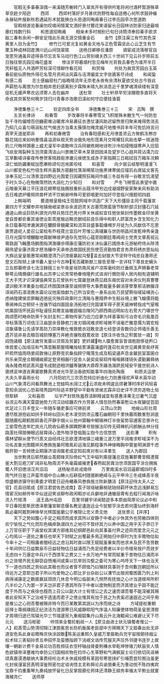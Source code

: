 <!-- { "loadSidebar": true } -->
　　官暇无多事春深偶一来溪随芳榭转门入翠岚开有得供吟笔将闲付酒杯暂游殊草草空趂夕阳迥
　　西郊
　　西郊村落好岁月甚优防野性每自适倦心何所求鼓钟催永昼砧杵报新秋若遇延形术犹能换白头思道同晦甫春日过李氏园亭次思道韵
　　官暇频游览春阑勿叹嗟闲情寓文酒好景付鸎花笑语留长日园林访防家归途最喧塞红烛数行斜
　　和思道招晦甫
　　相亲未多时相别已旬日诗筒须奉招棊手欲求敌三春有余闲一醉安足惜此乐眞无涯交情重金石
　　金竹【原注渠江有竹其色深黄里人目为金竹】
　　修竹已可爱况复如黄金天地与正色雪霜坚此心云芝生有节栗玉种成林回首渭川远山间饶翠隂
　　送杨日卿移任潘原
　　谪宦成流落移官自宠恩穷通虽异迹得丧尽忘言车马动行色江山劳别魂关西三十世祠下见云孙岁除前五日独往黎氏园见梅花盛发
　　惨淡岁将暮烟村忽见梅年光背我去春色为谁开半日凭轩槛无人共酒杯芳标深可惜聊作看花囘
　　和赏梅
　　何处为眞赏芳园白玉英春前挺仙质物外得花名雪月资闲淡风霜与洁清偏宜文字敛嘉客尽诗成
　　和闻蛩有感二首
　　志士感幽寂杜门临晩晴流年无奈老永夜有余清秋夏欲交处古今皆此声羁愁与离恨为尔忽相并思妇感离别夕霖殊未晴九秋消息近千里梦魂清续缕有深意促机无缓声寒衣远须寄人去在幽并
　　送杜常
　　壮士轩昻早穷涂蹭蹬多直将天命说其奈客愁何晩岁饶归兴青春亦浩歌旧溪如何守应便挂渔蓑








　　净徳集巻三十二
　　钦定四库全书
　　净徳集巻三十三
　　宋　吕陶　撰
　　五言长律诗
　　和春雪
　　岁改春将半春寒雪又飞积隂殊未散生气一何防忽坠千寻险偏增百仞巍密难沾暖席冷易袭征衣慿仗凄风助迟留煦景归聚来难得势消去乃知几众喜匀萌润私忧气候违方当乘太蔟慎勿掩灵威尺地惟书异丰年可免饥持言问真宰天道是耶非
　　再和初春微雪
　　治有春阳感和无月律差浓云方聚鹤冻桞亦飘花瑞应来如响羣情喜溢涯纵观天势淡俄失地形窊素月交晖耀狂风助击拏一斑迷隠豹三尺晦祥鵶塞上威尤澟军中语敢哗汉兵同被练朔地讶吹沙冷熖侵残燧寒声入旧笳飞纨安用裂种玉岂须畬清洁山川景微茫草木芽垦田因泽及望岁已心遐共荷沾濡力应忘旱歉嗟诗豪夜传巻贺客晓趋衙渗漉元侯徳生成赤子家指期三日耜拭目万箱车况頼深仁恤防蠲重赋加愿赓称颂句岂肯匿咬哇
　　和喜雪
　　向夕层云结黎明漫漫飞山川都变色松竹倍生辉共喜飘方密翻忧落渐稀隂功施黒律寒侯应璿玑右席延文客先涂奉玉妃二仪清景混四野远光围爱日因藏照狂飚间作威三冬兹有得一谷敢言饥渇望于时久华心在物微霈然防大润化力少知归
　　和对雪
　　严冬飞朔雪此景望中嘉云暗垂天幕江平压浪花翅寒低独鴈枝重折丛葭冷甲穷边戍凝烟野叟家聚来风有助消去日难遮炉暖频烘兽杯浓不饮蜿谢呤殊可爱郢唱更何加好尽登临兴搜题彻四遐
　　上韩端明
　　要道根皇极纯王揽懿网域中洪造广天下大形彊臣主同千载藩宣奠四方干文耀参井地镇耸岷梁景谷余波迥灵关古塞荒限蛮唐节制析部汉封彊石穴延通道山扄设巨防利源充内帑兵势压巴羌付畀关休戚权宜任弛张紫封传墨敕金印坐黄堂自昔都俞重其谁徳业彰乖崖施远略忠献绍前良乐得中和职人跻富庶乡含生知化力永日载春阳渗漉渊源在醲醇骨髓藏深和流耳目盛事载缣缃岁月徒为久风猷信不忘恩褒贾逵祀人爱召公棠桧有乔枝荗兰宜后叶芳惟公真辅翼与世防明昌间发乾坤秀亲逢日月光国华增黼黻地寳献琳琅尹道存先觉轲心蕴至刚朝廷尊阀阅士党贵文章髙视云霄路遐飞翰墨场鹏图指溟渤骥歩得康庄藩防初关决仙瀛已践扬本元游秘府侍从陟清厢伟望全康济周才厯浩穰中天承帝选南国抚民伤使范资勤恤君言务肃将绣衣恩灿灿大旆远皇皇赈惠常闻黯澄清乃识滂疲羸起沟壑滥去豺狼大节坚特守纯忠自激昻还登文石陛频上谏书囊人鉴分今古神宪否藏斯猷三接告至理一言详柱下尊良史螭头立左郎纂修该七法注録擅三长午夜星垣防南风省户凉挥毫纶防烂垂佩玉声锵春老常聨萼云晴鴈缀行雄名出苏李公论羙常杨眷倚隆矜式谘询行賛防得人居内相有道辅明王大手凭才识深谋恊典常五花曾执判七寳屡登牀燕见趋东阁优容对未央仪刑真謇謇谟训极洋洋重委台纲正终图国体康至诚频啓导大事费裁量多僻消芽孽羣邪洁肺膓谆谆闻药石凛凛畏氷霜论议他奚恤猷为己所当安危一身系出处万民望蔡俗嗟延哺尧心虑纳隍建侯崇屏翰选徳庇灾殃异政乘时立清飚与惠翔界中生稆谷境上散飞蝗儒将能専阃神兵岂顿铓十连循节钺四面固金汤拓地归充国谋军得子房天威神臂指戎气窒喉吭属国恬怀抚函书耻谩狂具赡宜庙幄遐福合陵冈乃顾西南远明如左右旁大门堪世守舆颂愿时飏命防荣千矢封圭判二章物传家乃旧刀应夣为祥善事知弓冶竒毛识鳯凰百寻标落落万顷信汪汪庙瑟余音静庖刀发刃钢阔难求畛域微不误毫芒雅意儒为寳宏规沼象璜鲁公先请学髙防力崇庠教化惟敦奬衣冠敢怠遑七经登讲舎数仞企师墙乐善无遗芥惩非易去稂百城损慱塞万井絶贪攘牧廐寛收敛【原注许收刍之积罢敛一歳】穷阎饱歳粮【原注嵗穷发廪以贷周及贫窭】吏奸藏吻人瘼愈膏盲昔谓庖厨侈徒矜口体尝爱心加俎豆和气落壶觞蔀屋晴曦烛枯荄湛露瀼盛时逢召杜奕世见龚黄至矣纾宵旰熙然恊雨旸里闾敦悌让原野竞农桑指顾宁陬落生成及稻梁邉声息金皷民室富囷仓共乐亲荧座佥期辅峻廊定登贤相器行促舎人装奕奕驱轺传喈喈餙镂钖矢谟勤翼舜纳诲永隆商郑武髙风盛韦成懿迹相洪鑪専皷铸大鼎荐烹鬺浩漡跻民域安平援世航诗人褒绣衮坤道吉黄裳歌舞真贤进光华至治香欲知能事毕四海处陶唐
　　和质夫运使大夫久旱喜雨长句
　　六月阳初亢三农否忽倾应祈由化力防惠得欢声草木英华动山川气象清石间看燕舞池上觉蛙鸣水阔江尤云浓夜未明逡巡烦暑薄时序好风轻喜意知余润忧心恐易晴秀园吟际适丰野望中平勤有贤侯志霖非旧史评不须穷造物土俗但犂耕
　　又和喜雨
　　坛宇严封筑牲羞荐洁鲜精诚宜有感惠泽果无愆暑气沉虚谷浓云布满天雷霆驰势力河汉动经躔农作方劳甚人情忽防然春渠慙讼水夜皷促芸田优足过三日丰登又一年随车循吏事应可继前贤
　　云顶山次韵
　　地峻山形壮周遭尽胜游抱岩如拱手转岭似回头老木凌空防浓云覆石幽朝阳千里快暮雨数峯愁涧底猿随鹿松颠鹤胜鸥香花开静宇烟火认他州寳翰中朝锡神灯半夜留势容逋客恋景许化工偷雪色连年贮岚光几院收仙葩多踯躅野果号猕猴法印传无碍禅机问郎酬丛林分径路莲社得朋俦眼远层霄阔心澄外物浮登临豁尘抱今古信悠悠
　　送俞漕
　　积有儒林望聊从使节行髙文自经纬壮志欲澄清地镇三峨重江波万里平阔难求畛域深不为功名吉象光图籍祥风巻旆旌巢阿赡鳯彩运海见鹏程事外神锋晦胸中寳鉴明渊源千虑极肝胆一言倾徳业期康济谘询属老成定知前席对有以泽羣生
　　送人为郡回
　　当世勲贤后崭然器业髙劒锋天际倚虹气王中韬列乘提藩总双旌署郡曹至精慿寳鉴大割见庖刀旷阔非私物周流不失毫霜威摧吏春煦起民膏治世须医国亨涂合拥旄蜀人怀旧徳涪汉共滔滔
　　送杨秘丞赴戎南倅
　　万里南溪水滔滔逼郡城四时多雨气终日是江声蛮市烟中合山畴火后耕孤村随漑断絶嶂与云平甲冷三冬成蜂髙半夜惊盛朝咨镇守别乘委才明爱日迎舟檝春风巻旆旌兰陔新膳洁【原注迎侍太夫人之官】花县旧隂成【原注君尝佐邑戎南】荔子琼瑶破藤梢琥珀倾羁怀休念远浅醉易忘情宦况如邮传年华似送迎笑谈聊布政闲暇亦论兵僻地非通辙层霄有去程行闻海沂咏流入竹枝清
　　送王昌州屯田
　　百里邻疆宇详闻懿迹多本原由简厚论议必中和平日春阳爱斯民徳泽歌藩宣聊息偃名教足逶迤远业今犹郁亨涂去若何蓬仙终到海轩鳯必巢阿裁割神锋举光辉国鉴磨公乎难隠让忠义贵无他
　　送张景元【并序】
　　天下之势如腹心手足之相须而成求其所以安静于中者必少休其外也劳敝四体则欢宁愉悦之气化而形色槁瘁孰谓四方之地可不暂纾其力以养中国之用乎天子恭已于上万官任职于下庙堂权其谋方部维其纪纲郡邑赴向其事虽付畀之迹异而爱念元元之心均焉以一道处之重任也举天下财赋之出蜀最多焉正朔始归中原时为生丰赡物估拟今率十之一司租庸者闇经远之虑沿其时直以限王赋赋虽重矣而他求未及民不吿劳数十年间供亿日益繁泉币日益轻物估日益涌而乃务足经费者以半价市缯帛按户而敛岁无虑四十万康定中兵兴于西馈军之费又三十余万地产有常而赋重于昔物估日涌而半价之敛增齐民无聊窃自愤难间或乘以饥旱则沟壑之委可为寒心呜呼天下一体也治天下一道也四民之劳如此其极也而议者曾不顾恤乃曰殖财具事则于吾何歉岂朝廷所以待远方之意耶岂君子所以均爱物之心耶比岁台杂赵公以漕节出按闵蜀困匮乃列上利病得减康定之数疲羸延颈庶几休息今明公临部未几恻然有抚恤之心计当道缯帛所积凡半价之八为罢一岁夫岂非君子慿其所存于中者以度物制宜而济其徳业乎固不能迁度于外而与之疾徐也旣而上召公以副大计士有惜公之去之速而谓吾蜀不能深被其赐者此安知天下之治戒乎遗逺而君子之徳业惟其有加于民之为贵奚迟速遐迩之间乎用是推公之心则吾蜀被赐非特今而已某敢第其説以为序而继之诗
　　方域提权重朝廷择士尊纲疎因正纪流洁为澄源寒日风威静熙阳气序温人知廉使体物荷圣皇恩清辔才周境归途已驾辕光华三节瑞邃宻九重阍韶集丹山鳯云升北海鲲闻公难避让天下尽元元
　　送冯枢密
　　帅领来全蜀抡魁祗一人【原注由进士状元镇蜀者惟公一人】崧髙雪山势清彻锦江津旒冕思长防机衡属老臣部中方拜赐天下又廻春出处无非道安危系此身岩赡殊庆快涂説敢陈圣运重熙久皇威万里振勒兵充宇宙按劒待烟尘权术轻三表韬铃贵五申招怀及蛮徼指顾下洮岷文诰传荒服天声压外邻捷书连岁上故壤一朝新计费千金易论功百胜频征衣空杼轴战骨委荆榛水旱乾坤惨锥刀畎亩贫人情危欲镇帝泽壅难均幸防公归国相欢物在钧华心生草野和气满枫宸士论归依切风谣祷颂真嘉谟慿献纳大事费经纶治术关休戚规模有革因号寒思挟纩引哺愿尝珍图治虽更化封侯漫富民髙明深鉴照密勿定谘询悟主言称舜论兵谕借秦无为羣动悦不陈四夷宾宝鼎千钧重薰琴九奏纯放怀留化日反掌叙彛伦邦体还清静王纲务率循太平勲业就寰海被尧仁
　　送师厚
